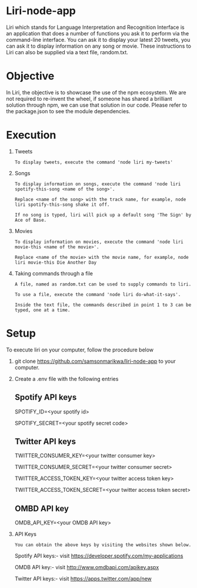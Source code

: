 # Liri-node-app
Liri which stands for Language Interpretation and Recognition Interface is an application that does a number of functions you ask it to perform via the command-line interface. You can ask it to display your latest 20 tweets, you can ask it to display information on any song or movie. These instructions to Liri can also be supplied via a text file, random.txt.


# Objective
In Liri, the objective is to showcase the use of the npm ecosystem. We are not required to re-invent the wheel, if someone has shared a brilliant solution through npm, we can use that solution in our code. Please refer to the package.json to see the module dependencies. 


# Execution

1.  Tweets

    	To display tweets, execute the command 'node liri my-tweets'
	
    
2.  Songs

        To display information on songs, execute the command 'node liri spotify-this-song <name of the song>'.
	
        Replace <name of the song> with the track name, for example, node liri spotify-this-song shake it off.
	
        If no song is typed, liri will pick up a default song 'The Sign' by Ace of Base.
	
	

3.  Movies

        To display information on movies, execute the command 'node liri movie-this <name of the movie>'.
	
        Replace <name of the movie> with the movie name, for example, node liri movie-this Die Another Day
	


4.  Taking commands through a file

        A file, named as random.txt can be used to supply commands to liri.
	
        To use a file, execute the command 'node liri do-what-it-says'.
	
        Inside the text file, the commands described in point 1 to 3 can be typed, one at a time.
	

# Setup

To execute liri on your computer, follow the procedure below

1.  git clone https://github.com/samsonmarikwa/liri-node-app to your computer.



2.  Create a .env file with the following entries

    ## Spotify API keys
    
    SPOTIFY_ID=\<your spotify id\>
    
    SPOTIFY_SECRET=\<your spotify secret code\>
    

    ## Twitter API keys
    
    TWITTER_CONSUMER_KEY=\<your twitter consumer key\>
    
    TWITTER_CONSUMER_SECRET=\<your twitter consumer secret\>
    
    TWITTER_ACCESS_TOKEN_KEY=\<your twitter access token key\>
    
    TWITTER_ACCESS_TOKEN_SECRET=\<your twitter access token secret\>
    

    ## OMBD API key
    
    OMDB_API_KEY=\<your OMDB API key\>




3.  API Keys

        You can obtain the above keys by visiting the websites shown below.

	Spotify API keys:- visit https://developer.spotify.com/my-applications
	
	OMDB API key:- visit http://www.omdbapi.com/apikey.aspx
	
	Twitter API keys:- visit https://apps.twitter.com/app/new
